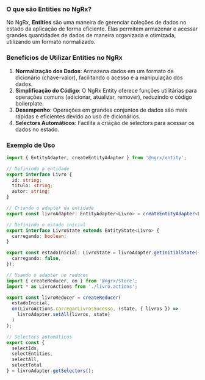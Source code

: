 ### O que são Entities no NgRx?

No NgRx, **Entities** são uma maneira de gerenciar coleções de dados no estado da aplicação de forma eficiente. Elas permitem armazenar e acessar grandes quantidades de dados de maneira organizada e otimizada, utilizando um formato normalizado.

### Benefícios de Utilizar Entities no NgRx

1. **Normalização dos Dados**: Armazena dados em um formato de dicionário (chave-valor), facilitando o acesso e a manipulação dos dados.
2. **Simplificação do Código**: O NgRx Entity oferece funções utilitárias para operações comuns (adicionar, atualizar, remover), reduzindo o código boilerplate.
3. **Desempenho**: Operações em grandes conjuntos de dados são mais rápidas e eficientes devido ao uso de dicionários.
4. **Selectors Automáticos**: Facilita a criação de selectors para acessar os dados no estado.

### Exemplo de Uso

```typescript
import { EntityAdapter, createEntityAdapter } from '@ngrx/entity';

// Definindo a entidade
export interface Livro {
  id: string;
  titulo: string;
  autor: string;
}

// Criando o adapter da entidade
export const livroAdapter: EntityAdapter<Livro> = createEntityAdapter<Livro>();

// Definindo o estado inicial
export interface LivroState extends EntityState<Livro> {
  carregando: boolean;
}

export const estadoInicial: LivroState = livroAdapter.getInitialState({
  carregando: false,
});

// Usando o adapter no reducer
import { createReducer, on } from '@ngrx/store';
import * as LivroActions from './livro.actions';

export const livroReducer = createReducer(
  estadoInicial,
  on(LivroActions.carregarLivrosSucesso, (state, { livros }) =>
    livroAdapter.setAll(livros, state)
  )
);

// Selectors automáticos
export const {
  selectIds,
  selectEntities,
  selectAll,
  selectTotal
} = livroAdapter.getSelectors();
